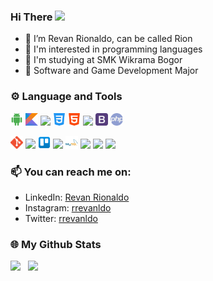 ### Hi There <img src="https://raw.githubusercontent.com/MartinHeinz/MartinHeinz/master/wave.gif" height="20px">
- 👋 I’m Revan Rionaldo, can be called Rion
- 👀 I'm interested in programming languages
- 🌱 I'm studying at SMK Wikrama Bogor
- 💞️ Software and Game Development Major

### :gear: Language and Tools 
  <code><img height="20" src="https://github.com/inialdan/inialdan/blob/master/assets/images/android.png"></code>
  <code><img height="20" src="https://github.com/inialdan/inialdan/blob/master/assets/images/kotlin.png"></code>
  <code><img height="20" src="https://www.kindpng.com/picc/m/355-3557482_flutter-logo-png-transparent-png.png"></code>
  <code><img height="20" src="https://github.com/inialdan/inialdan/blob/master/assets/images/css-3.png"></code>
  <code><img height="20" src="https://github.com/inialdan/inialdan/blob/master/assets/images/html-5.png"></code>
  <code><img height="20" src="https://img.icons8.com/color/48/000000/javascript.png"></code>
  <code><img height="20" src="https://github.com/inialdan/inialdan/blob/master/assets/images/bootstrap.png"></code>
  <code><img height="20" src="https://github.com/inialdan/inialdan/blob/master/assets/images/php.png"></code>
  
  <code><img height="20" src="https://github.com/inialdan/inialdan/blob/master/assets/images/git.png"></code>
  <code><img height="20" src="https://upload.wikimedia.org/wikipedia/commons/thumb/9/9a/Laravel.svg/75px-Laravel.svg.png"></code>
  <code><img height="20" src="https://github.com/inialdan/inialdan/blob/master/assets/images/trello.png"></code>
  <code><img height="20" src="https://cdn-icons-png.flaticon.com/512/6132/6132222.png"></code>
  <code><img height="20" src="https://raw.githubusercontent.com/devicons/devicon/master/icons/mysql/mysql-original-wordmark.svg"></code>
  <code><img height="20" src="https://www.vectorlogo.zone/logos/figma/figma-icon.svg"></code>
  <code><img height="20" src="https://cdn.iconscout.com/icon/free/png-256/free-sass-226054.png"></code>
  <code><img height="20" src="https://image.pngaaa.com/114/4840114-middle.png"></code>

<!-- [![Top Langs](https://github-readme-stats.vercel.app/api/top-langs/?username=imrion&layout=compact&theme=tokyonight)](https://github.com/imrion/github-readme-stats) -->

### 📫 You can reach me on:
- LinkedIn: [Revan Rionaldo](https://id.linkedin.com/in/revan-rionaldo-1b3ab021b/)
- Instagram: [rrevanldo](https://www.instagram.com/rrevanldo/)
- Twitter: [rrevanldo](https://twitter.com/rrevanldo)

### 🌐 My Github Stats

<a href="https://github.com/imrion"><img height="150em" src="https://github-readme-stats.vercel.app/api?username=imrion&theme=tokyonight&show_icons=true"/></a>
&nbsp; <a href="https://github.com/imrion"><img height="150em"  src="https://streak-stats.demolab.com/?user=imrion&theme=tokyonight"/></a>
